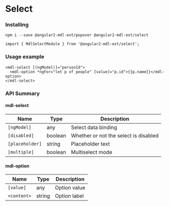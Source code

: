 # Select

### Installing

    npm i --save @angular2-mdl-ext/popover @angular2-mdl-ext/select

    import { MdlSelectModule } from '@angular2-mdl-ext/select';

### Usage example

    <mdl-select [(ngModel)]="personId">
      <mdl-option *ngFor="let p of people" [value]="p.id">{{p.name}}</mdl-option>
    </mdl-select>

### API Summary

#### mdl-select

| Name | Type | Description |
| --- | --- | --- |
| `[ngModel]` | any | Select data binding
| `[disabled]` | boolean | Whether or not the select is disabled
| `[placeholder]` | string | Placeholder text
| `[multiple]` | boolean | Multiselect mode

#### mdl-option

| Name | Type | Description |
| --- | --- | --- |
| `[value]` | any | Option value
| `<content>` | string | Option label
